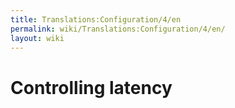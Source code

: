 ```yaml
---
title: Translations:Configuration/4/en
permalink: wiki/Translations:Configuration/4/en/
layout: wiki
---
```


# Controlling latency
